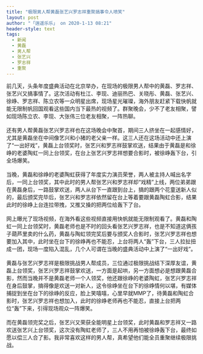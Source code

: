 ```yaml
---
title: "极限男人帮黄磊张艺兴罗志祥重聚搞事令人喷笑"
layout: post
author: "「逍遥乐乐」 on 2020-1-13 08:21"
header-style: text
tags:
  - 新闻
  - 黄磊
  - 男人帮
  - 张艺兴
  - 罗志祥
  - 重聚
---
```


<head></head>
<body>
  前几天，头条年度盛典活动在北京举办，在现场的极限男人帮中的黄磊、罗志祥、张艺兴又搞事情了。这次活动有杜江、李现、迪丽热巴、关晓彤、黄磊、张艺兴、徐峥、罗志祥、陈立农等一众明星出席，现场星光璀璨，海外朋友赶紧下载快帆就能无限制帆回国观看这些国内当下最热的视频了。群聚晚会，少不了老友相聚，譬如现场陈立农、李现、大张伟三位老友相聚，一阵热聊。
 <br> 
 <br> 还有男人帮黄磊张艺兴罗志祥也在这场晚会中聚首，期间三人挤坐在一起感情好，尤其是黄磊坐在中间像艺兴和小猪的老父亲一样。这三人还在这场活动中还上演了“一出好戏”，黄磊上台领奖时，张艺兴和罗志祥鼓掌欢送，结果由于黄磊是和徐峥的老婆陶虹一同上台领奖，在台上张艺兴罗志祥想要合影时，被徐峥轰下台，引全场爆笑。
 <br> 
 <br> 当晚，黄磊和徐峥的老婆陶虹获得了年度实力演员荣誉，两人被主持人喊出名字后，一同上台领奖，其中此时的男人帮张艺兴和罗志祥却“戏精”上线，两位弟弟跟在黄磊身后，一路鼓掌欢送，两人从台下一直跟到台上，搞的跟两个花童送新人似的，最后颁奖完毕后，张艺兴和罗志祥依然留在台上等着要跟黄磊陶虹合影，结果此时的徐峥上台连拉带拽，又推又搡的把两位给轰下了台。
 <br> 
 <br> 网上曝光了现场视频，在海外看这些视频直接用快帆就能无限制观看了。黄磊和陶虹一同上台领奖时，黄磊老师也是不时的回头看张艺兴罗志祥，也是不知道这俩孩子葫芦里卖的什么药，黄磊与陶虹领完奖后要与颁奖人合影时，张艺兴罗志祥也想要加入其中，此时坐在台下的徐峥再也不能忍，上台将两人“轰”下台，三人拉扯扭成一团，现场一度陷入混乱，几个人可谓在当晚的盛典活动中上演了“一出好戏”。
 <br> 
 <br> 黄磊与张艺兴罗志祥是极限挑战男人帮成员，三位通过极限挑战结下深厚友谊，黄磊上台领奖，张艺兴罗志祥鼓掌欢送，一方面是起哄，另一方面想必是想跟黄磊合影，然而当晚并不是黄磊老师一个人领奖，他还跟徐峥的老婆陶虹，张艺兴罗志祥在身后鼓掌，搞得像是欢送一对新人，这令徐峥坐在台下的徐峥情何以堪，有媒体捕捉到坐在台下的徐峥的反应，脸上笑嘻嘻，心里早就MMP了，待黄磊和陶虹合影时，张艺兴罗志祥也想加入，此时的徐峥老师再也不能忍，直接上台把两位“轰”下来，引得现场观众一阵爆笑。
 <br> 
 <br> 而在黄磊领完奖之后，张艺兴又荣获全能明星上台领奖，此时黄磊和罗志祥又一路欢送张艺兴上台领奖，这次没有陶虹老师了，三人不用再怕被徐峥轰下台，最终如愿以偿三人合了影。我非常喜欢这样的男人帮，真希望他们能全员重聚继续极限挑战。
</body>


